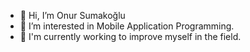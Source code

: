 - 👋 Hi, I’m Onur Sumakoğlu
- 👀 I’m interested in Mobile Application Programming.
- 🌱 I'm currently working to improve myself in the field.


<!---
onursumakoglu/onursumakoglu is a ✨ special ✨ repository because its `README.md` (this file) appears on your GitHub profile.
You can click the Preview link to take a look at your changes.
--->
